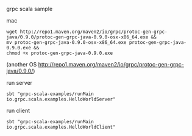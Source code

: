 grpc scala sample

mac

```
wget http://repo1.maven.org/maven2/io/grpc/protoc-gen-grpc-java/0.9.0/protoc-gen-grpc-java-0.9.0-osx-x86_64.exe &&
mv protoc-gen-grpc-java-0.9.0-osx-x86_64.exe protoc-gen-grpc-java-0.9.0.exe &&
chmod +x protoc-gen-grpc-java-0.9.0.exe
```

(another OS <http://repo1.maven.org/maven2/io/grpc/protoc-gen-grpc-java/0.9.0/>)



run server

```
sbt "grpc-scala-examples/runMain io.grpc.scala.examples.HelloWorldServer"
```


run client

```
sbt "grpc-scala-examples/runMain io.grpc.scala.examples.HelloWorldClient"
```
